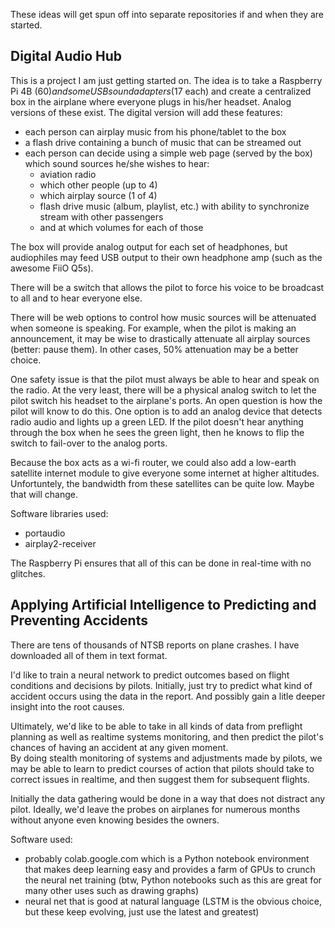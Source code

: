 These ideas will get spun off into separate repositories if and when they are started.

## Digital Audio Hub

This is a project I am just getting started on.  The idea is to take a Raspberry Pi 4B ($60) and
some USB sound adapters ($17 each) and create a centralized box in the airplane where everyone
plugs in his/her headset.  Analog versions of these exist.  The digital version will add these features:

* each person can airplay music from his phone/tablet to the box
* a flash drive containing a bunch of music that can be streamed out
* each person can decide using a simple web page (served by the box) which sound sources he/she wishes to hear:
  * aviation radio
  * which other people (up to 4)
  * which airplay source (1 of 4)
  * flash drive music (album, playlist, etc.) with ability to synchronize stream with other passengers
  * and at which volumes for each of those

The box will provide analog output for each set of headphones, but audiophiles may feed USB output to their own headphone amp (such as the awesome FiiO Q5s).

There will be a switch that allows the pilot to force his voice to be broadcast to all and to 
hear everyone else.

There will be web options to control how music sources will be attenuated when someone is speaking.  For 
example, when the pilot is making an announcement, it may be wise to drastically attenuate all airplay sources
(better: pause them).  In other cases, 50% attenuation may be a better choice.

One safety issue is that the pilot must always be able to hear and speak on the radio.
At the very least, there will
be a physical analog switch to let the pilot switch his headset to the airplane's ports.  An open question
is how the pilot will know to do this.  One option is to add an analog device that detects radio audio
and lights up a green LED.  If the pilot doesn't hear anything through the box when he sees the green light, 
then he knows to flip the switch to fail-over to the analog ports.

Because the box acts as a wi-fi router, we could also add a low-earth satellite internet module to
give everyone some internet at higher altitudes.  Unfortuntely, the bandwidth from these satellites can be 
quite low.  Maybe that will change.

Software libraries used:
* portaudio
* airplay2-receiver

The Raspberry Pi ensures that all of this can be done in real-time with no glitches.

## Applying Artificial Intelligence to Predicting and Preventing Accidents

There are tens of thousands of NTSB reports on plane crashes.  I have downloaded all of them in text format.

I'd like to train a neural network to predict outcomes based on flight conditions and 
decisions by pilots.  Initially, just try to predict what kind of accident occurs using the data in the 
report.  And possibly gain a litle deeper insight into the root causes.

Ultimately, we'd like to be able to take in all kinds of data from preflight planning as well as realtime
systems monitoring, and then predict the pilot's chances of having an accident at any given moment.  
By doing stealth monitoring of systems and adjustments made by pilots, we may be able to 
learn to predict courses of action that pilots should take to correct issues in realtime, 
and then suggest them for subsequent flights.

Initially the data gathering would be done in a way that does not distract any pilot.  Ideally, we'd leave 
the probes on airplanes for numerous months without anyone even knowing besides the owners.

Software used:
* probably colab.google.com which is a Python notebook environment that makes deep learning easy and provides a farm of GPUs to crunch the neural net training (btw, Python notebooks such as this are great for many other
uses such as drawing graphs)
* neural net that is good at natural language (LSTM is the obvious choice, but these keep evolving, just
use the latest and greatest)
